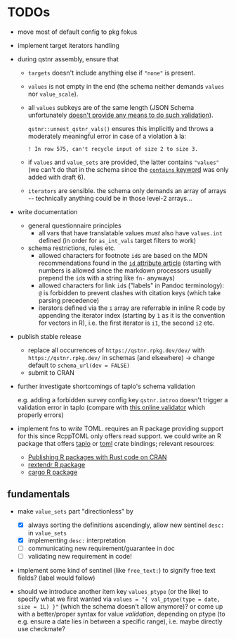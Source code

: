 # TODOs

-   move most of default config to pkg fokus

-   implement target iterators handling

-   during qstnr assembly, ensure that

    -   `targets` doesn't include anything else if `"none"` is present.

    -   `values` is not empty in the end (the schema neither demands `values` nor `value_scale`).

    -   all `values` subkeys are of the same length (JSON Schema unfortunately [doesn't provide any means to do such
        validation](https://stackoverflow.com/questions/54973793/check-that-two-arrays-in-json-have-the-same-size)).

        `qstnr::unnest_qstnr_vals()` ensures this implicitly and throws a moderately meaningful error in case of a violation à la:

            ! In row 575, can't recycle input of size 2 to size 3.

    -   if `values` and `value_sets` are provided, the latter contains `"values"` (we can't do that in the schema since the [`contains`
        keyword](https://json-schema.org/understanding-json-schema/reference/array.html?highlight=contains#contains) was only added with draft 6).

    -   `iterators` are sensible. the schema only demands an array of arrays -- technically anything could be in those level-2 arrays...

-   write documentation

    -   general questionnaire principles
        -   all vars that have translatable values *must* also have `values.int` defined (in order for `as_int_vals` target filters to work)
    -   schema restrictions, rules etc.
        -   allowed characters for footnote `id`s are based on the MDN recommendations found in the [`id` attribute
            article](https://developer.mozilla.org/en-US/docs/Web/HTML/Global_attributes/id) (starting with numbers is allowed since the markdown processors
            usually prepend the `id`s with a string like `fn-` anyways)
        -   allowed characters for link `id`s ("labels" in Pandoc terminology): `@` is forbidden to prevent clashes with citation keys (which take parsing
            precedence)
        -   iterators defined via the `i` array are referrable in inline R code by appending the iterator index (starting by `1` as it is the convention for
            vectors in R), i.e. the first iterator is `i1`, the second `i2` etc.

-   publish stable release

    -   replace all occurrences of `https://qstnr.rpkg.dev/dev/` with `https://qstnr.rpkg.dev/` in schemas (and elsewhere) -\> change default to
        `schema_url(dev = FALSE)`
    -   submit to CRAN

-   further investigate shortcomings of taplo's schema validation

    e.g. adding a forbidden survey config key `qstnr.introo` doesn't trigger a validation error in taplo (compare with [this online
    validator](https://www.jsonschemavalidator.net/) which properly errors)

-   implement fns to *write* TOML. requires an R package providing support for this since RcppTOML only offers read support. we could write an R package that
    offers [taplo](https://docs.rs/taplo/latest/taplo/) or [toml](https://docs.rs/toml/latest/toml/) crate bindings; relevant resources:

    -   [Publishing R packages with Rust code on CRAN](https://github.com/r-rust/faq)
    -   [rextendr R package](https://extendr.github.io/rextendr/)
    -   [cargo R package](https://github.com/dbdahl/cargo-framework)

## fundamentals

-   make `value_sets` part "directionless" by

    -   [x] always sorting the definitions ascendingly, allow new sentinel `desc:` in `value_sets`
    -   [x] implementing `desc:` interpretation
    -   [ ] communicating new requirement/guarantee in doc
    -   [ ] validating new requirement in code!

-   implement some kind of sentinel (like `free_text:`) to signify free text fields? (label would follow)

-   should we introduce another item key `values_ptype` (or the like) to specify what we first wanted via `values = "{ val_ptype(type = date, size = 1L) }"`
    (which the schema doesn't allow anymore)? or come up with a better/proper syntax for value *validation*, depending on ptype (to e.g. ensure a date lies in
    between a specific range), i.e. maybe directly use checkmate?
